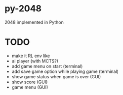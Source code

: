 # py-2048
2048 implemented in Python

# TODO
- make it RL env like
- ai player (with MCTS?)
- add game menu on start (terminal)
- add save game option while playing game (terminal)
- show game status when game is over (GUI)
- show score (GUI)
- game menu (GUI)
